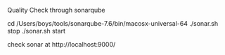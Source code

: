 

Quality Check through sonarqube

cd /Users/boys/tools/sonarqube-7.6/bin/macosx-universal-64
./sonar.sh stop
./sonar.sh start


check sonar at
http://localhost:9000/

